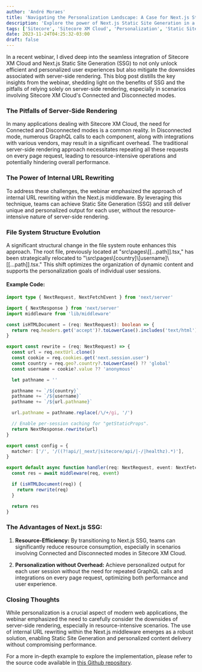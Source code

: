 ```yaml
---
author: 'André Moraes'
title: 'Navigating the Personalization Landscape: A Case for Next.js Static Site Generation with Sitecore XM Cloud'
description: 'Explore the power of Next.js Static Site Generation in a integration with Sitecore XM Cloud. Uncover the benefits of personalized user experiences while overcoming the challenges of server-side rendering.'
tags: ['Sitecore', 'Sitecore XM Cloud', 'Personalization', 'Static Site Generation', 'Next.js']
date: 2023-11-24T04:25:32-03:00
draft: false
---
```


In a recent webinar, I dived deep into the seamless integration of Sitecore XM Cloud and Next.js Static Site Generation (SSG) to not only unlock efficient and personalized user experiences but also mitigate the downsides associated with server-side rendering. This blog post distills the key insights from the webinar, shedding light on the benefits of SSG and the pitfalls of relying solely on server-side rendering, especially in scenarios involving Sitecore XM Cloud's Connected and Disconnected modes.

### The Pitfalls of Server-Side Rendering

In many applications dealing with Sitecore XM Cloud, the need for Connected and Disconnected modes is a common reality. In Disconnected mode, numerous GraphQL calls to each component, along with integrations with various vendors, may result in a significant overhead. The traditional server-side rendering approach necessitates repeating all these requests on every page request, leading to resource-intensive operations and potentially hindering overall performance.

### The Power of Internal URL Rewriting

To address these challenges, the webinar emphasized the approach of internal URL rewriting within the Next.js middleware. By leveraging this technique, teams can achieve Static Site Generation (SSG) and still deliver unique and personalized output for each user, without the resource-intensive nature of server-side rendering.

### File System Structure Evolution

A significant structural change in the file system route enhances this approach. The root file, previously located at "src\pages\\[[...path]].tsx," has been strategically relocated to "\src\pages\\[country]\\[username]\\[[...path]].tsx." This shift optimizes the organization of dynamic content and supports the personalization goals of individual user sessions.

#### Example Code:

```typescript
import type { NextRequest, NextFetchEvent } from 'next/server'

import { NextResponse } from 'next/server'
import middleware from 'lib/middleware'

const isHTMLDocument = (req: NextRequest): boolean => {
  return req.headers.get('accept')?.toLowerCase().includes('text/html') ?? false
}

export const rewrite = (req: NextRequest) => {
  const url = req.nextUrl.clone()
  const cookie = req.cookies.get('next.session.user')
  const country = req.geo?.country?.toLowerCase() ?? 'global'
  const username = cookie?.value ?? 'anonymous'

  let pathname = ''

  pathname += `/${country}`
  pathname += `/${username}`
  pathname += `/${url.pathname}`

  url.pathname = pathname.replace(/\/+/gi, '/')

  // Enable per-session caching for "getStaticProps".
  return NextResponse.rewrite(url)
}

export const config = {
  matcher: ['/', '/((?!api/|_next/|sitecore/api/|-/|healthz).*)'],
}

export default async function handler(req: NextRequest, event: NextFetchEvent) {
  const res = await middleware(req, event)

  if (isHTMLDocument(req)) {
    return rewrite(req)
  }

  return res
}
```

### The Advantages of Next.js SSG:

1. **Resource-Efficiency:** By transitioning to Next.js SSG, teams can significantly reduce resource consumption, especially in scenarios involving Connected and Disconnected modes in Sitecore XM Cloud.

2. **Personalization without Overhead:** Achieve personalized output for each user session without the need for repeated GraphQL calls and integrations on every page request, optimizing both performance and user experience.

### Closing Thoughts

While personalization is a crucial aspect of modern web applications, the webinar emphasized the need to carefully consider the downsides of server-side rendering, especially in resource-intensive scenarios. The use of internal URL rewriting within the Next.js middleware emerges as a robust solution, enabling Static Site Generation and personalized content delivery without compromising performance.

For a more in-depth example to explore the implementation, please refer to the source code available in [this Github repository](https://github.com/andrelom/xmcloud-demo).
